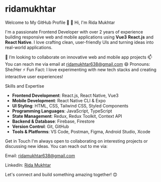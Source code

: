 # ridamukhtar
Welcome to My GitHub Profile 👋
👋 Hi, I'm Rida Mukhtar

I'm a passionate Frontend Developer with over 2 years of experience building responsive web and mobile applications using **Vue3** **React.js** and **React Native**. I love crafting clean, user-friendly UIs and turning ideas into real-world applications.

💞️ I’m looking to collaborate on innovative web and mobile app projects
📫 You can reach me via email at ridamukhtar638@gmail.com
😄 Pronouns: She/Her
⚡ Fun Fact: I love experimenting with new tech stacks and creating interactive user experiences!

Skills and Expertise
-  **Frontend Development**: React.js, React Native, Vue3
-  **Mobile Development**: React Native CLI & Expo
-  **UI Styling**: HTML, CSS, Tailwind CSS, Styled Components
-  **Programming Languages**: JavaScript, TypeScript
-  **State Management**: Redux, Redux Toolkit, Context API
-  **Backend & Database**: Firebase, Firestore
-  **Version Control**: Git, GitHub
-  **Tools & Platforms**: VS Code, Postman, Figma, Android Studio, Xcode

  Get in Touch I'm always open to collaborating on interesting projects or discussing new ideas. You can reach out to me via:

 Email: ridamukhtar638@gmail.com

 LinkedIn: [Rida Mukhtar](https://www.linkedin.com/in/rida-mukhtar-750511262/)
 
 Let's connect and build something amazing together! 😊

